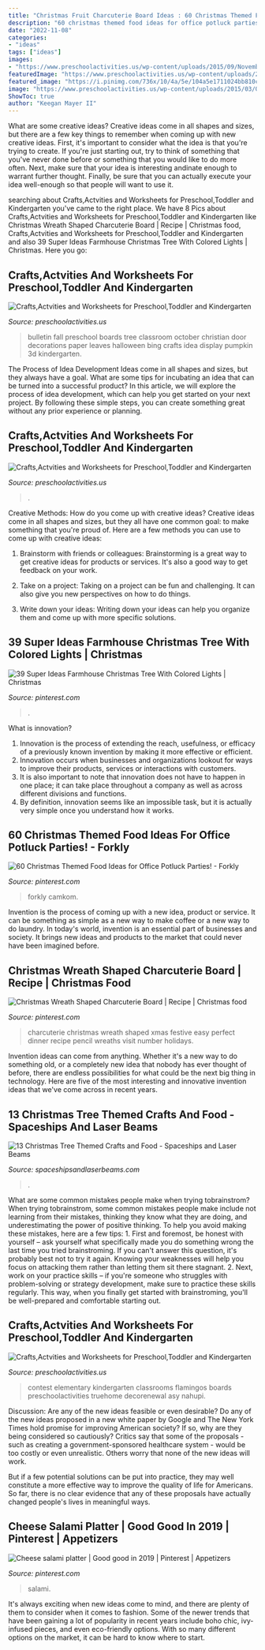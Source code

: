 ```yaml
---
title: "Christmas Fruit Charcuterie Board Ideas : 60 Christmas Themed Food Ideas For Office Potluck Parties!"
description: "60 christmas themed food ideas for office potluck parties!"
date: "2022-11-08"
categories:
- "ideas"
tags: ["ideas"]
images:
- "https://www.preschoolactivities.us/wp-content/uploads/2015/09/November-bulletin-board.jpg"
featuredImage: "https://www.preschoolactivities.us/wp-content/uploads/2015/03/Owl-Christmas-Holiday-Classroom-Door.jpg"
featured_image: "https://i.pinimg.com/736x/10/4a/5e/104a5e1711024bb810c7bb584363e0fd.jpg"
image: "https://www.preschoolactivities.us/wp-content/uploads/2015/03/Owl-Christmas-Holiday-Classroom-Door.jpg"
ShowToc: true
author: "Keegan Mayer II"
---
```



What are some creative ideas?
Creative ideas come in all shapes and sizes, but there are a few key things to remember when coming up with new creative ideas. First, it's important to consider what the idea is that you're trying to create. If you're just starting out, try to think of something that you've never done before or something that you would like to do more often. Next, make sure that your idea is interesting andinate enough to warrant further thought. Finally, be sure that you can actually execute your idea well-enough so that people will want to use it.

	

		
searching about Crafts,Actvities and Worksheets for Preschool,Toddler and Kindergarten you've came to the right place. We have 8 Pics about Crafts,Actvities and Worksheets for Preschool,Toddler and Kindergarten like Christmas Wreath Shaped Charcuterie Board | Recipe | Christmas food, Crafts,Actvities and Worksheets for Preschool,Toddler and Kindergarten and also 39 Super Ideas Farmhouse Christmas Tree With Colored Lights | Christmas. Here you go:
		
    
## Crafts,Actvities And Worksheets For Preschool,Toddler And Kindergarten

<img loading=lazy src="http://www.preschoolactivities.us/wp-content/uploads/2015/08/fall-tree-bulletin-board-5.jpg" onerror="this.onerror=null;this.src='https://tse2.mm.bing.net/th?id=OIP.dlDnVEIvd0t81M_tK9QfeAHaJ4&amp;pid=15.1';" alt="Crafts,Actvities and Worksheets for Preschool,Toddler and Kindergarten">

_Source: preschoolactivities.us_

>bulletin fall preschool boards tree classroom october christian door decorations paper leaves halloween bing crafts idea display pumpkin 3d kindergarten. 

	

The Process of Idea Development
Ideas come in all shapes and sizes, but they always have a goal. What are some tips for incubating an idea that can be turned into a successful product? 
In this article, we will explore the process of idea development, which can help you get started on your next project. By following these simple steps, you can create something great without any prior experience or planning.

    
## Crafts,Actvities And Worksheets For Preschool,Toddler And Kindergarten

<img loading=lazy src="https://www.preschoolactivities.us/wp-content/uploads/2015/09/November-bulletin-board.jpg" onerror="this.onerror=null;this.src='https://tse3.mm.bing.net/th?id=OIP.urZrOTDOUyosQvGjfPjtDgHaJ4&amp;pid=15.1';" alt="Crafts,Actvities and Worksheets for Preschool,Toddler and Kindergarten">

_Source: preschoolactivities.us_

>. 

	

Creative Methods: How do you come up with creative ideas?
Creative ideas come in all shapes and sizes, but they all have one common goal: to make something that you're proud of. Here are a few methods you can use to come up with creative ideas:
1. Brainstorm with friends or colleagues: Brainstorming is a great way to get creative ideas for products or services. It's also a good way to get feedback on your work.

2. Take on a project: Taking on a project can be fun and challenging. It can also give you new perspectives on how to do things.

3. Write down your ideas: Writing down your ideas can help you organize them and come up with more specific solutions.

    
## 39 Super Ideas Farmhouse Christmas Tree With Colored Lights | Christmas

<img loading=lazy src="https://i.pinimg.com/736x/8d/cb/33/8dcb33dac39076b025b72db58bfc92d7.jpg" onerror="this.onerror=null;this.src='https://tse3.mm.bing.net/th?id=OIP.IhK-oRaZ_cMyUh3RNuq0aQAAAA&amp;pid=15.1';" alt="39 Super Ideas Farmhouse Christmas Tree With Colored Lights | Christmas">

_Source: pinterest.com_

>. 

	

What is innovation?
1. Innovation is the process of extending the reach, usefulness, or efficacy of a previously known invention by making it more effective or efficient.
2. Innovation occurs when businesses and organizations lookout for ways to improve their products, services or interactions with customers.
3. It is also important to note that innovation does not have to happen in one place; it can take place throughout a company as well as across different divisions and functions.
4. By definition, innovation seems like an impossible task, but it is actually very simple once you understand how it works.

    
## 60 Christmas Themed Food Ideas For Office Potluck Parties! - Forkly

<img loading=lazy src="https://i.pinimg.com/736x/54/34/70/543470f992b4c1507a563aa864d0386d.jpg" onerror="this.onerror=null;this.src='https://tse2.mm.bing.net/th?id=OIP.yhm20Uuo4R5XLcO_DnmMmwHaE1&amp;pid=15.1';" alt="60 Christmas Themed Food Ideas for Office Potluck Parties! - Forkly">

_Source: pinterest.com_

>forkly camkom. 

	

Invention is the process of coming up with a new idea, product or service. It can be something as simple as a new way to make coffee or a new way to do laundry. In today's world, invention is an essential part of businesses and society. It brings new ideas and products to the market that could never have been imagined before.

    
## Christmas Wreath Shaped Charcuterie Board | Recipe | Christmas Food

<img loading=lazy src="https://i.pinimg.com/736x/10/4a/5e/104a5e1711024bb810c7bb584363e0fd.jpg" onerror="this.onerror=null;this.src='https://tse3.mm.bing.net/th?id=OIP.MaP1-KliaTvYgKfFYC1ErAHaLH&amp;pid=15.1';" alt="Christmas Wreath Shaped Charcuterie Board | Recipe | Christmas food">

_Source: pinterest.com_

>charcuterie christmas wreath shaped xmas festive easy perfect dinner recipe pencil wreaths visit number holidays. 

	

Invention ideas can come from anything. Whether it's a new way to do something old, or a completely new idea that nobody has ever thought of before, there are endless possibilities for what could be the next big thing in technology. Here are five of the most interesting and innovative invention ideas that we've come across in recent years.

    
## 13 Christmas Tree Themed Crafts And Food - Spaceships And Laser Beams

<img loading=lazy src="https://spaceshipsandlaserbeams.com/wp-content/uploads/2015/09/christmas-tree-themed-craft-food-ideas-for-kids.jpg" onerror="this.onerror=null;this.src='https://tse3.mm.bing.net/th?id=OIP.0UM5TYyPjMR9B8ojNQmy6QHaLH&amp;pid=15.1';" alt="13 Christmas Tree Themed Crafts and Food - Spaceships and Laser Beams">

_Source: spaceshipsandlaserbeams.com_

>. 

	

What are some common mistakes people make when trying tobrainstrom?
When trying tobrainstrom, some common mistakes people make include not learning from their mistakes, thinking they know what they are doing, and underestimating the power of positive thinking. To help you avoid making these mistakes, here are a few tips: 1. First and foremost, be honest with yourself – ask yourself what specifically made you do something wrong the last time you tried brainstroming. If you can't answer this question, it's probably best not to try it again. Knowing your weaknesses will help you focus on attacking them rather than letting them sit there stagnant. 2. Next, work on your practice skills – if you're someone who struggles with problem-solving or strategy development, make sure to practice these skills regularly. This way, when you finally get started with brainstroming, you'll be well-prepared and comfortable starting out. 
    
## Crafts,Actvities And Worksheets For Preschool,Toddler And Kindergarten

<img loading=lazy src="https://www.preschoolactivities.us/wp-content/uploads/2015/03/Owl-Christmas-Holiday-Classroom-Door.jpg" onerror="this.onerror=null;this.src='https://tse4.mm.bing.net/th?id=OIP.ZQw0aZnqc5WeF6BAmtkUHAHaJ4&amp;pid=15.1';" alt="Crafts,Actvities and Worksheets for Preschool,Toddler and Kindergarten">

_Source: preschoolactivities.us_

>contest elementary kindergarten classrooms flamingos boards preschoolactivities truehome decorenewal asy nahupi. 

	

Discussion: Are any of the new ideas feasible or even desirable?
Do any of the new ideas proposed in a new white paper by Google and The New York Times hold promise for improving American society? If so, why are they being considered so cautiously?
Critics say that some of the proposals - such as creating a government-sponsored healthcare system - would be too costly or even unrealistic. Others worry that none of the new ideas will work.

But if a few potential solutions can be put into practice, they may well constitute a more effective way to improve the quality of life for Americans. So far, there is no clear evidence that any of these proposals have actually changed people's lives in meaningful ways.

    
## Cheese Salami Platter | Good Good In 2019 | Pinterest | Appetizers

<img loading=lazy src="https://i.pinimg.com/736x/27/88/16/278816519fc826459397eb946d1cf634--food.jpg?b=t" onerror="this.onerror=null;this.src='https://tse2.mm.bing.net/th?id=OIP.ubj4ZYiF5lcqzwDgMFP-EQHaNK&amp;pid=15.1';" alt="Cheese salami platter | Good good in 2019 | Pinterest | Appetizers">

_Source: pinterest.com_

>salami. 

	

It's always exciting when new ideas come to mind, and there are plenty of them to consider when it comes to fashion. Some of the newer trends that have been gaining a lot of popularity in recent years include boho chic, ivy-infused pieces, and even eco-friendly options. With so many different options on the market, it can be hard to know where to start.

